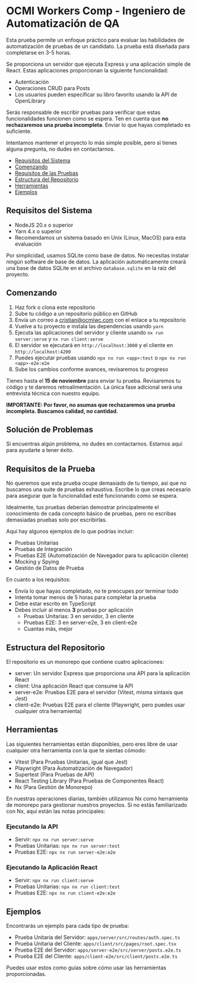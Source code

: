 # OCMI Workers Comp - Ingeniero de Automatización de QA

Esta prueba permite un enfoque práctico para evaluar las habilidades de automatización de pruebas de un candidato. La prueba está diseñada para completarse en 3-5 horas.

Se proporciona un servidor que ejecuta Express y una aplicación simple de React. Estas aplicaciones proporcionan la siguiente funcionalidad:

- Autenticación
- Operaciones CRUD para Posts
- Los usuarios pueden especificar su libro favorito usando la API de OpenLibrary

Serás responsable de escribir pruebas para verificar que estas funcionalidades funcionen como se espera. Ten en cuenta que **no rechazaremos una prueba incompleta**. Enviar lo que hayas completado es suficiente.

Intentamos mantener el proyecto lo más simple posible, pero si tienes alguna pregunta, no dudes en contactarnos.

- [Requisitos del Sistema](#requisitos-del-sistema)
- [Comenzando](#comenzando)
- [Requisitos de las Pruebas](#requisitos-de-las-pruebas)
- [Estructura del Repositorio](#estructura-del-repositorio)
- [Herramientas](#herramientas)
- [Ejemplos](#ejemplos)

## Requisitos del Sistema

- NodeJS 20.x o superior
- Yarn 4.x o superior
- Recomendamos un sistema basado en Unix (Linux, MacOS) para esta evaluación

Por simplicidad, usamos SQLite como base de datos. No necesitas instalar ningún software de base de datos. La aplicación automáticamente creará una base de datos SQLite en el archivo `database.sqlite` en la raíz del proyecto.

## Comenzando

1. Haz fork o clona este repositorio
2. Sube tu código a un repositorio público en GitHub
3. Envía un correo a [cristian@ocmiwc.com](mailto:cristian@ocmiwc.com) con el enlace a tu repositorio
4. Vuelve a tu proyecto e instala las dependencias usando `yarn`
5. Ejecuta las aplicaciones del servidor y cliente usando `nx run server:serve` y `nx run client:serve`
6. El servidor se ejecutará en `http://localhost:3000` y el cliente en `http://localhost:4200`
7. Puedes ejecutar pruebas usando `npx nx run <app>:test` o `npx nx run <app>-e2e:e2e`
8. Sube los cambios conforme avances, revisaremos tu progreso

Tienes hasta el **15 de noviembre** para enviar tu prueba. Revisaremos tu código y te daremos retroalimentación. La única fase adicional será una entrevista técnica con nuestro equipo.

**IMPORTANTE: Por favor, no asumas que rechazaremos una prueba incompleta. Buscamos calidad, no cantidad.**

## Solución de Problemas

Si encuentras algún problema, no dudes en contactarnos. Estamos aquí para ayudarte a tener éxito.

## Requisitos de la Prueba

No queremos que esta prueba ocupe demasiado de tu tiempo, así que no buscamos una suite de pruebas exhaustiva. Escribe lo que creas necesario para asegurar que la funcionalidad esté funcionando como se espera.

Idealmente, tus pruebas deberían demostrar principalmente el conocimiento de cada concepto básico de pruebas, pero no escribas demasiadas pruebas solo por escribirlas.

Aquí hay algunos ejemplos de lo que podrías incluir:

- Pruebas Unitarias
- Pruebas de Integración
- Pruebas E2E (Automatización de Navegador para tu aplicación cliente)
- Mocking y Spying
- Gestión de Datos de Prueba

En cuanto a los requisitos:

- Envía lo que hayas completado, no te preocupes por terminar todo
- Intenta tomar menos de 5 horas para completar la prueba
- Debe estar escrito en TypeScript
- Debes incluir al menos **3** pruebas por aplicación
  - Pruebas Unitarias: 3 en servidor, 3 en cliente
  - Pruebas E2E: 3 en server-e2e, 3 en client-e2e
  - Cuantas más, mejor

## Estructura del Repositorio

El repositorio es un monorepo que contiene cuatro aplicaciones:

- server: Un servidor Express que proporciona una API para la aplicación React
- client: Una aplicación React que consume la API
- server-e2e: Pruebas E2E para el servidor (Vitest, misma sintaxis que Jest)
- client-e2e: Pruebas E2E para el cliente (Playwright, pero puedes usar cualquier otra herramienta)

## Herramientas

Las siguientes herramientas están disponibles, pero eres libre de usar cualquier otra herramienta con la que te sientas cómodo:

- Vitest (Para Pruebas Unitarias, igual que Jest)
- Playwright (Para Automatización de Navegador)
- Supertest (Para Pruebas de API)
- React Testing Library (Para Pruebas de Componentes React)
- Nx (Para Gestión de Monorepo)

En nuestras operaciones diarias, también utilizamos Nx como herramienta de monorepo para gestionar nuestros proyectos. Si no estás familiarizado con Nx, aquí están las notas principales:

### Ejecutando la API

- Servir: `npx nx run server:serve`
- Pruebas Unitarias: `npx nx run server:test`
- Pruebas E2E: `npx nx run server-e2e:e2e`

### Ejecutando la Aplicación React

- Servir: `npx nx run client:serve`
- Pruebas Unitarias: `npx nx run client:test`
- Pruebas E2E: `npx nx run client-e2e:e2e`

## Ejemplos

Encontrarás un ejemplo para cada tipo de prueba:

- Prueba Unitaria del Servidor: `apps/server/src/routes/auth.spec.ts`
- Prueba Unitaria del Cliente: `apps/client/src/pages/root.spec.tsx`
- Prueba E2E del Servidor: `apps/server-e2e/src/server/posts.e2e.ts`
- Prueba E2E del Cliente: `apps/client-e2e/src/client/posts.e2e.ts`

Puedes usar estos como guías sobre cómo usar las herramientas proporcionadas.
